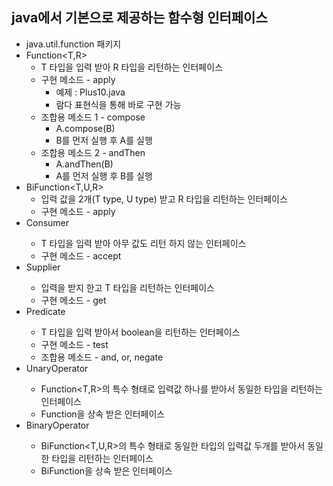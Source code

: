 ## java에서 기본으로 제공하는 함수형 인터페이스
- java.util.function 패키지
- Function<T,R>
    + T 타입을 입력 받아 R 타입을 리턴하는 인터페이스
    + 구현 메소드 - apply
        * 예제 : Plus10.java
        * 람다 표현식을 통해 바로 구현 가능
    + 조합용 메소드 1 - compose
        * A.compose(B)
        * B를 먼저 실행 후 A를 실행
    + 조합용 메소드 2 - andThen
        * A.andThen(B)
        * A를 먼저 실행 후 B를 실행
- BiFunction<T,U,R>
    + 입력 값을 2개(T type, U type) 받고 R 타입을 리턴하는 인터페이스
    + 구현 메소드 - apply
- Consumer<T>
    + T 타입을 입력 받아 아무 값도 리턴 하지 않는 인터페이스
    + 구현 메소드 - accept
- Supplier<T>
    + 입력을 받지 한고 T 타입을 리턴하는 인터페이스
    + 구현 메소드 - get
- Predicate<T>
    + T 타입을 입력 받아서 boolean을 리턴하는 인터페이스
    + 구현 메소드 - test
    + 조합용 메소드 - and, or, negate
- UnaryOperator<T>
    + Function<T,R>의 특수 형태로 입력값 하나를 받아서 동일한 타입을 리턴하는 인터페이스
    + Function을 상속 받은 인터페이스
- BinaryOperator<T>
    + BiFunction<T,U,R>의 특수 형태로 동일한 타입의 입력값 두개를 받아서 동일한 타입을 리턴하는 인터페이스
    + BiFunction을 상속 받은 인터페이스

